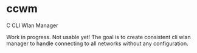 ccwm
====

C CLI Wlan Manager

Work in progress. Not usable yet!
The goal is to create consistent cli wlan manager
to handle connecting to all networks without any configuration.
